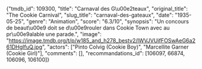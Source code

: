{"tmdb_id": 109300, "title": "Carnaval des G\u00e2teaux", "original_title": "The Cookie Carnival", "slug_title": "carnaval-des-gateaux", "date": "1935-05-25", "genre": "Animation", "score": "6.3/10", "synopsis": "Un concours de beaut\u00e9 doit se d\u00e9rouler dans Cookie Town avec au pr\u00e9alable une parade.", "image": "https://image.tmdb.org/t/p/w185_and_h278_bestv2/lWVJVUifFOSwAeG6a261DHgIfuQ.jpg", "actors": ["Pinto Colvig (Cookie Boy)", "Marcellite Garner (Cookie Girl)"], "comments": [], "recommandations_id": [106097, 66874, 106096, 106100]}